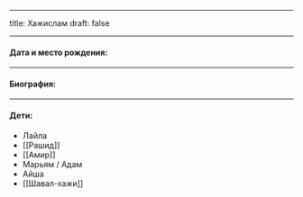 
---
title: Хажислам
draft: false

---
#### Дата и место рождения:

---
#### Биография:


---
#### Дети:
- Лайла
- [[Рашид]]
- [[Амир]]
- Марьям / Адам
- Айша
- [[Шавал-хажи]]